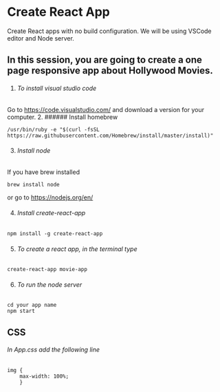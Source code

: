 # Create React App
Create React apps with no build configuration.
We will be using VSCode editor and Node server.
## In this session, you are going to create a one page responsive app about Hollywood Movies.

1.  ###### To install visual studio code

Go to https://code.visualstudio.com/ and download a version for your computer.
2.   ###### Install homebrew
```
/usr/bin/ruby -e "$(curl -fsSL https://raw.githubusercontent.com/Homebrew/install/master/install)"
```
3.  ###### Install node
If you have brew installed
```
brew install node 
```
or go to https://nodejs.org/en/

4.  ###### Install create-react-app
```
npm install -g create-react-app
```
5.  ###### To create a react app, in the terminal type
```
create-react-app movie-app
```

6.  ###### To run the node server
```
cd your app name
npm start
```

## CSS
###### In App.css add the following line
```
img {
    max-width: 100%;
    }
```
